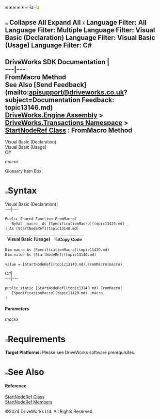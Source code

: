 ![](dotnetimages/collapse.gif) ![](dotnetimages/expand.gif) ![](dotnetimages/collapse.gif) ![](dotnetimages/expand.gif) ![](dotnetimages/drpdown.gif) ![](dotnetimages/drpdown_orange.gif) ![](dotnetimages/copycode.gif) ![](dotnetimages/copycodeHighlight.gif)

![](dotnetimages/collapse.gif) Collapse All Expand All ![](dotnetimages/drpdown.gif) Language Filter: All  Language Filter: Multiple  Language Filter: Visual Basic (Declaration) Language Filter: Visual Basic (Usage) Language Filter: C#  
---  
DriveWorks SDK Documentation  |   
---|---  
FromMacro Method   
See Also [Send Feedback](mailto:apisupport@driveworks.co.uk?subject=Documentation Feedback: topic13146.md)  
[DriveWorks.Engine Assembly](topic2156.md) > [DriveWorks.Transactions Namespace](topic12835.md) > [StartNodeRef Class](topic13140.md) : FromMacro Method  
---  
  
Visual Basic (Declaration)    
Visual Basic (Usage)    
C# 

_macro_
    

Glossary Item Box

# ![](dotnetimages/collapse.gif)Syntax

Visual Basic (Declaration)|   
---|---  
      
    
    Public Shared Function FromMacro( _
       ByVal _macro_ As [SpecificationMacro](topic11429.md) _
    ) As [StartNodeRef](topic13140.md)  
  
Visual Basic (Usage)| ![](dotnetimages/copycode.gif)Copy Code  
---|---  
      
    
    Dim macro As [SpecificationMacro](topic11429.md)
    Dim value As [StartNodeRef](topic13140.md)
     
    value = [StartNodeRef](topic13140.md).FromMacro(macro)  
  
C#|   
---|---  
      
    
    public static [StartNodeRef](topic13140.md) FromMacro( 
       [SpecificationMacro](topic11429.md) _macro_
    )  
  
#### Parameters

 _macro_
    

# ![](dotnetimages/collapse.gif)Requirements

**Target Platforms:** Please see DriveWorks software prerequisites.

# ![](dotnetimages/collapse.gif)See Also

#### Reference

[StartNodeRef Class](topic13140.md)   
[StartNodeRef Members](topic13141.md)

©2024 DriveWorks Ltd. All Rights Reserved.
